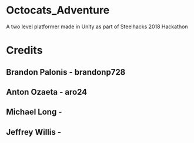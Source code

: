 # Octocats_Adventure
A two level platformer made in Unity as part of Steelhacks 2018 Hackathon
# Credits
## Brandon Palonis - brandonp728
## Anton Ozaeta - aro24
## Michael Long - 
## Jeffrey Willis - 
